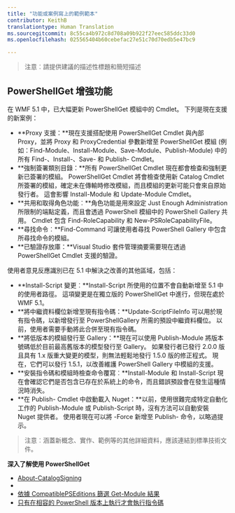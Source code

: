```yaml
---
title: "功能或案例寫上的範例範本"
contributor: KeithB
translationtype: Human Translation
ms.sourcegitcommit: 8c55ca4b972c8d708a09b922f27eec585ddc33d0
ms.openlocfilehash: 025565404b60cebefac27e51c70d70edb5e47bc9

---
```


>注意︰請提供建議的描述性標題和簡短描述

## PowerShellGet 增強功能 ##
在 WMF 5.1 中，已大幅更新 PowerShellGet 模組中的 Cmdlet。 下列是現在支援的新案例：

- **Proxy 支援：**現在支援搭配使用 PowerShellGet Cmdlet 與內部 Proxy，並將 Proxy 和 ProxyCredential 參數新增至 PowerShellGet 模組 (例如：Find-Module、Install-Module、Save-Module、Publish-Module) 中的所有 Find-、Install-、Save- 和 Publish- Cmdlet。 
- **強制簽署類別目錄：**所有 PowerShellGet Cmdlet 現在都會檢查和強制更新已簽署的模組。 PowerShellGet Cmdlet 將會檢查使用新 Catalog Cmdlet 所簽署的模組，確定未在傳輸時修改模組，而且模組的更新可能只會來自原始發行者。 這會影響 Install-Module 和 Update-Module Cmdlet。 
- **共用和取得角色功能︰**角色功能是用來設定 Just Enough Administration 所限制的端點定義，而且會透過 PowerShell 模組中的 PowerShell Gallery 共用。 Cmdlet 包含 Find-RoleCapability 和 New-PSRoleCapabilityFile。 
- **尋找命令︰**Find-Command 可讓使用者尋找 PowerShell Gallery 中包含所尋找命令的模組。 
- **已驗證存放庫：**Visual Studio 套件管理摘要需要現在透過 PowerShellGet Cmdlet 支援的驗證。

使用者意見反應識別已在 5.1 中解決之改善的其他區域，包括：

- **Install-Script 變更︰**Install-Script 所使用的位置不會自動新增至 5.1 中的使用者路徑。 這項變更是在獨立版的 PowerShellGet 中進行，但現在處於 WMF 5.1。
- **將中繼資料欄位新增至現有指令碼：**Update-ScriptFileInfo 可以用於現有指令碼，以新增發行至 PowerShellGallery 所需的預設中繼資料欄位。 以前，使用者需要手動將此合併至現有指令碼。
- **將低版本的模組發行至 Gallery：**現在可以使用 Publish-Module 將版本號碼低於目前最高舊版本的模型發行至 Gallery。 如果發行者已發行 2.0.0 版且具有 1.x 版重大變更的模型，則無法輕鬆地發行 1.5.0 版的修正程式。 現在，它們可以發行 1.5.1，以改善維護 PowerShell Gallery 中模組的支援。 
- **安裝指令碼和模組時檢查命令覆寫︰**Install-Module 和 Install-Script 現在會確認它們是否包含已存在於系統上的命令，而且錯誤預設會在發生這種情況時消失。 
- **在 Publish- Cmdlet 中啟動載入 Nuget：**以前，使用很難完成特定自動化工作的 Publish-Module 或 Publish-Script 時，沒有方法可以自動安裝 Nuget 提供者。 使用者現在可以將 -Force 新增至 Publish- 命令，以略過提示。 

>注意︰涵蓋新概念、實作、範例等的其他詳細資料，應該連結到標準技術文件。

**深入了解使用 PowerShellGet**
- [About-CatalogSigning]()
- []()
- [依據 CompatiblePSEditions 篩選 Get-Module 結果]()
- [只有在相容的 PowerShell 版本上執行才會執行指令碼]()






<!--HONumber=Aug16_HO3-->


